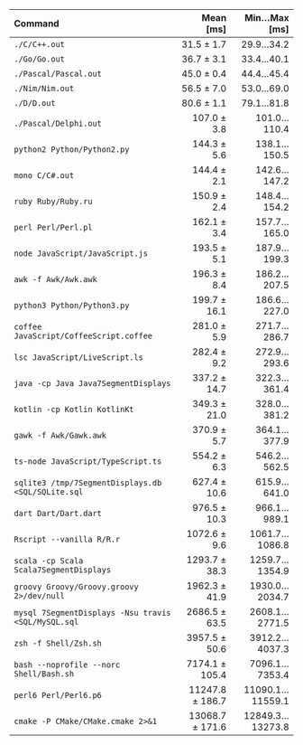 | Command | Mean [ms] | Min…Max [ms] |
|:---|---:|---:|
| `./C/C++.out` | 31.5 ± 1.7 | 29.9…34.2 |
| `./Go/Go.out` | 36.7 ± 3.1 | 33.4…40.1 |
| `./Pascal/Pascal.out` | 45.0 ± 0.4 | 44.4…45.4 |
| `./Nim/Nim.out` | 56.5 ± 7.0 | 53.0…69.0 |
| `./D/D.out` | 80.6 ± 1.1 | 79.1…81.8 |
| `./Pascal/Delphi.out` | 107.0 ± 3.8 | 101.0…110.4 |
| `python2 Python/Python2.py` | 144.3 ± 5.6 | 138.1…150.5 |
| `mono C/C#.out` | 144.4 ± 2.1 | 142.6…147.2 |
| `ruby Ruby/Ruby.ru` | 150.9 ± 2.4 | 148.4…154.2 |
| `perl Perl/Perl.pl` | 162.1 ± 3.4 | 157.7…165.0 |
| `node JavaScript/JavaScript.js` | 193.5 ± 5.1 | 187.9…199.3 |
| `awk -f Awk/Awk.awk` | 196.3 ± 8.4 | 186.2…207.5 |
| `python3 Python/Python3.py` | 199.7 ± 16.1 | 186.6…227.0 |
| `coffee JavaScript/CoffeeScript.coffee` | 281.0 ± 5.9 | 271.7…286.7 |
| `lsc JavaScript/LiveScript.ls` | 282.4 ± 9.2 | 272.9…293.6 |
| `java -cp Java Java7SegmentDisplays` | 337.2 ± 14.7 | 322.3…361.4 |
| `kotlin -cp Kotlin KotlinKt` | 349.3 ± 21.0 | 328.0…381.2 |
| `gawk -f Awk/Gawk.awk` | 370.9 ± 5.7 | 364.1…377.9 |
| `ts-node JavaScript/TypeScript.ts` | 554.2 ± 6.3 | 546.2…562.5 |
| `sqlite3 /tmp/7SegmentDisplays.db <SQL/SQLite.sql` | 627.4 ± 10.6 | 615.9…641.0 |
| `dart Dart/Dart.dart` | 976.5 ± 10.3 | 966.1…989.1 |
| `Rscript --vanilla R/R.r` | 1072.6 ± 9.6 | 1061.7…1086.8 |
| `scala -cp Scala Scala7SegmentDisplays` | 1293.7 ± 38.3 | 1259.7…1354.9 |
| `groovy Groovy/Groovy.groovy 2>/dev/null` | 1962.3 ± 41.9 | 1930.0…2034.7 |
| `mysql 7SegmentDisplays -Nsu travis <SQL/MySQL.sql` | 2686.5 ± 63.5 | 2608.1…2771.5 |
| `zsh -f Shell/Zsh.sh` | 3957.5 ± 50.6 | 3912.2…4037.3 |
| `bash --noprofile --norc Shell/Bash.sh` | 7174.1 ± 105.4 | 7096.1…7353.4 |
| `perl6 Perl/Perl6.p6` | 11247.8 ± 186.7 | 11090.1…11559.1 |
| `cmake -P CMake/CMake.cmake 2>&1` | 13068.7 ± 171.6 | 12849.3…13273.8 |
